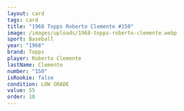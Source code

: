 ```yaml
---
layout: card
tags: card
title: "1968 Topps Roberto Clemente #150"
image: /images/uploads/1968-topps-roberto-clemente.webp
sport: Baseball
year: "1968"
brand: Topps
player: Roberto Clemente
lastName: Clemente
number: "150"
isRookie: false
condition: LOW GRADE
value: 55
order: 10
---
```

